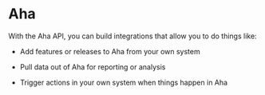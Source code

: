 # Aha

With the Aha API, you can build integrations that allow you to do things like:

- Add features or releases to Aha from your own system

- Pull data out of Aha for reporting or analysis

- Trigger actions in your own system when things happen in Aha
